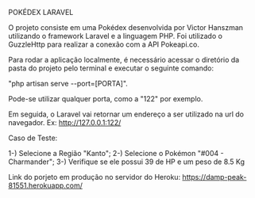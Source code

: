 POKÉDEX LARAVEL

O projeto consiste em uma Pokédex desenvolvida por Victor Hanszman utilizando o framework Laravel e a linguagem PHP. Foi utilizado o GuzzleHttp para realizar a conexão com a API Pokeapi.co.

Para rodar a aplicação localmente, é necessário acessar o diretório da pasta do projeto pelo terminal e executar o seguinte comando: 

"php artisan serve --port=[PORTA]".

Pode-se utilizar qualquer porta, como a "122" por exemplo.

Em seguida, o Laravel vai retornar um endereço a ser utilizado na url do navegador.
Ex: http://127.0.0.1:122/


Caso de Teste:

1-) Selecione a Região "Kanto";
2-) Selecione o Pokémon "#004 - Charmander";
3-) Verifique se ele possui 39 de HP e um peso de 8.5 Kg


Link do porjeto em produção no servidor do Heroku:
https://damp-peak-81551.herokuapp.com/